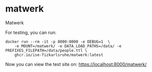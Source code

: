 # matwerk

Matwerk

For testing, you can run:

```shell
docker run --rm -it -p 8000:8000 -e DEBUG=1  \
    -e MOUNT=/matwerk/ -e DATA_LOAD_PATHS=/data/ -e PREFIXES_FILEPATH=/data/people.ttl \
    ghcr.io/ise-fizkarlsruhe/matwerk:latest
```

Now you can view the test site on: [https://localhost:8000/matwerk/](https://localhost:8000/matwerk/)
